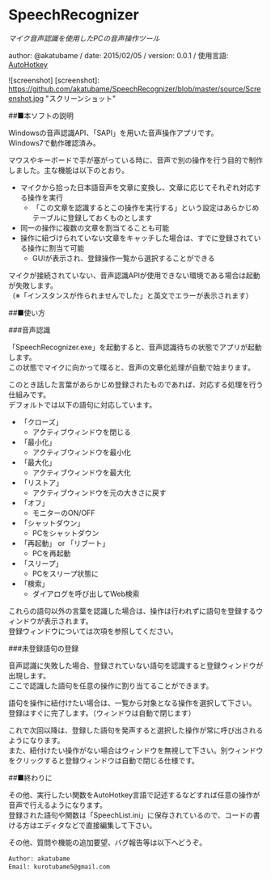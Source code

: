 # SpeechRecognizer
*マイク音声認識を使用したPCの音声操作ツール*

author: @akatubame
/ date: 2015/02/05
/ version: 0.0.1
/ 使用言語: [AutoHotkey](http://ahkwiki.net/Top)

![screenshot]
[screenshot]: https://github.com/akatubame/SpeechRecognizer/blob/master/source/Screenshot.jpg "スクリーンショット"

##■本ソフトの説明

Windowsの音声認識API、「SAPI」を用いた音声操作アプリです。  
Windows7で動作確認済み。

マウスやキーボードで手が塞がっている時に、音声で別の操作を行う目的で制作しました。主な機能は以下のとおり。

- マイクから拾った日本語音声を文章に変換し、文章に応じてそれぞれ対応する操作を実行
    - 「この文章を認識するとこの操作を実行する」という設定はあらかじめテーブルに登録しておくものとします
- 同一の操作に複数の文章を割当てることも可能
- 操作に紐づけられていない文章をキャッチした場合は、すでに登録されている操作に割当て可能
    - GUIが表示され、登録操作一覧から選択することができる

マイクが接続されていない、音声認識APIが使用できない環境である場合は起動が失敗します。  
（※「インスタンスが作られませんでした」と英文でエラーが表示されます）


##■使い方

###音声認識

「SpeechRecognizer.exe」を起動すると、音声認識待ちの状態でアプリが起動します。  
この状態でマイクに向かって喋ると、音声の文章化処理が自動で始まります。  

このとき話した言葉があらかじめ登録されたものであれば、対応する処理を行う仕組みです。  
デフォルトでは以下の語句に対応しています。

- 「クローズ」
    - アクティブウィンドウを閉じる
- 「最小化」
    - アクティブウィンドウを最小化
- 「最大化」
    - アクティブウィンドウを最大化
- 「リストア」
    - アクティブウィンドウを元の大きさに戻す
- 「オフ」
    - モニターのON/OFF
- 「シャットダウン」
    - PCをシャットダウン
- 「再起動」 or 「リブート」
    - PCを再起動
- 「スリープ」
    - PCをスリープ状態に
- 「検索」
    - ダイアログを呼び出してWeb検索

これらの語句以外の言葉を認識した場合は、操作は行われずに語句を登録するウィンドウが表示されます。  
登録ウィンドウについては次項を参照してください。


###未登録語句の登録

音声認識に失敗した場合、登録されていない語句を認識すると登録ウィンドウが出現します。  
ここで認識した語句を任意の操作に割り当てることができます。

語句を操作に紐付けたい場合は、一覧から対象となる操作を選択して下さい。  
登録はすぐに完了します。（ウィンドウは自動で閉じます）

これで次回以降は、登録した語句を発声すると選択した操作が常に呼び出されるようになります。  
また、紐付けたい操作がない場合はウィンドウを無視して下さい。別ウィンドウをクリックすると登録ウィンドウは自動で閉じる仕様です。


##■終わりに  

その他、実行したい関数をAutoHotkey言語で記述するなどすれば任意の操作が音声で行えるようになります。  
登録された語句や関数は「SpeechList.ini」に保存されているので、コードの書ける方はエディタなどで直接編集して下さい。

その他、質問や機能の追加要望、バグ報告等は以下へどうぞ。

	Author: akatubame  
	Email: kurotubame5@gmail.com
